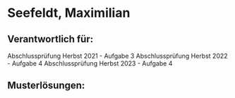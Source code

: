 # Seefeldt, Maximilian

## Verantwortlich für:

Abschlussprüfung Herbst 2021 - Aufgabe 3
Abschlussprüfung Herbst 2022 - Aufgabe 4
Abschlussprüfung Herbst 2023 - Aufgabe 4

## Musterlösungen: